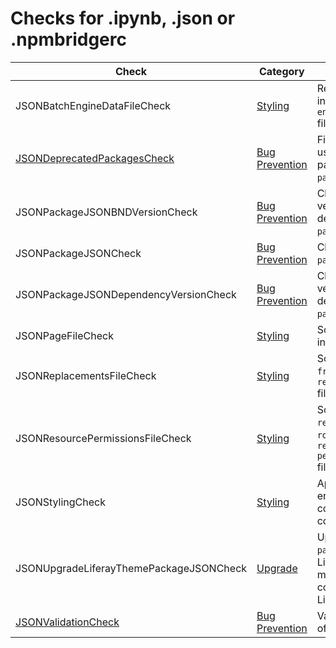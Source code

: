 # Checks for .ipynb, .json or .npmbridgerc

Check | Category | Description
----- | -------- | -----------
JSONBatchEngineDataFileCheck | [Styling](styling_checks.markdown#styling-checks) | Remove elements in `*.batch-engine-data.json` files. |
[JSONDeprecatedPackagesCheck](check/json_deprecated_packages_check.markdown#jsondeprecatedpackagescheck) | [Bug Prevention](bug_prevention_checks.markdown#bug-prevention-checks) | Finds incorrect use of deprecated packages in `package.json` files. |
JSONPackageJSONBNDVersionCheck | [Bug Prevention](bug_prevention_checks.markdown#bug-prevention-checks) | Checks the version for dependencies in `package.json` files. |
JSONPackageJSONCheck | [Bug Prevention](bug_prevention_checks.markdown#bug-prevention-checks) | Checks content of `package.json` files. |
JSONPackageJSONDependencyVersionCheck | [Bug Prevention](bug_prevention_checks.markdown#bug-prevention-checks) | Checks the version for dependencies in `package.json` files. |
JSONPageFileCheck | [Styling](styling_checks.markdown#styling-checks) | Sorts by `roleName` in `page.json` files. |
JSONReplacementsFileCheck | [Styling](styling_checks.markdown#styling-checks) | Sorts by `issueKey`, `from` and `to` in `replacements.json` file. |
JSONResourcePermissionsFileCheck | [Styling](styling_checks.markdown#styling-checks) | Sorts by `resourceName` and `roleName` in `resource-permissions.json` files. |
JSONStylingCheck | [Styling](styling_checks.markdown#styling-checks) | Applies rules to enforce consistency in code style. |
JSONUpgradeLiferayThemePackageJSONCheck | [Upgrade](upgrade_checks.markdown#upgrade-checks) | Upgrade the `package.json` of a Liferay Theme to make it compatible with Liferay 7.4. |
[JSONValidationCheck](check/json_validation_check.markdown#jsonvalidationcheck) | [Bug Prevention](bug_prevention_checks.markdown#bug-prevention-checks) | Validates content of `.json` files. |